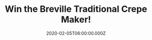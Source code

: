 ---
campaign-uuid: "c-f07bbc0d-2e1d-42a3-b6fd-9956d8a3cec6"
type: "Competition"
category: "Gifts"
date: "2020-02-05T06:00:00.000Z"
end-date: "2020-04-05T23:59:00.000Z"
disable-form: false
is_promoted: true
has_entry_page: true
title: "Win the Breville Traditional Crepe Maker!"
competition-description: "<p>This innovative appliance helps you prepare perfect pancakes\
  \ that you can be proud of. And not just pancakes. Get creative and experimental\
  \ with French crêpes, American-style buttermilk pancakes, Indian poodas or Russian\
  \ blinis. Or ditch the pancake theme and whip up an omelette or a flour tortilla!</p>\n\
  <p>Enter below and get ready to indulge yourself in your delicious creations now!</p>\n"
hero-header: "Win the Breville Traditional Crepe Maker!"
terms-confirmation: "N/A"
banner-img: "https://assets.expresslyapp.com/asset-2f87cbde-8532-4515-954c-922f3bf8f95a.jpg"
logo-left-href: "http://club.expressly.io"
logo-left-image: "https://assets.expresslyapp.com/asset-e94f493c-1793-4c7e-8f7f-9ffc7f30da2b.jpg"
logo-left-title: "ExpresslyCLub"
bg-image-hero: "https://assets.expresslyapp.com/asset-1d9ef2a4-8f30-4eb1-8fde-e814904c6108.jpg"
bg-image-first: "https://assets.expresslyapp.com/asset-ef9b4099-88d7-4da6-b905-ed9352ff7d3a.jpg"
section1-content: "<p> Get creative and experimental with French crêpes, American-style\
  \ buttermilk pancakes, Indian poodas or Russian blinis. Or ditch the pancake theme\
  \ and whip up an omelette or a flour tortilla. The options are plentiful.</p>\n\
  <p>The Breville VTP130 Traditional Crêpe Maker is a 30 centimetre (cm) wide circular\
  \ cooking plate made from aluminium with a non-stick coating for easy cleaning.\
  \ In fact, there's no fiddly dismantling required to wash the plate after use, simply\
  \ wipe clean with a damp cloth and it's ready to use again. It boosts an impressive\
  \ 1000 kW of power and has a variable temperature control with five settings, giving\
  \ you the control to heat to your requirements. The plate rapidly heats up and after\
  \ less than three minutes is ready to go at a medium setting.</p>\n"
entry-title: "Win the Breville Traditional Crepe Maker!"
entry-content: "<p>Enter the draw to win the Breville Traditional Crepe Maker by completing\
  \ the form below before 23:59 on the 5th of April 2020.</p>\n"
has-winner: false
prize-description: "The Breville Traditional Crepe Maker!"
special-conditions: "Multiple entries are allowed up to one every day."
country-restrictions:
- "GB"
---